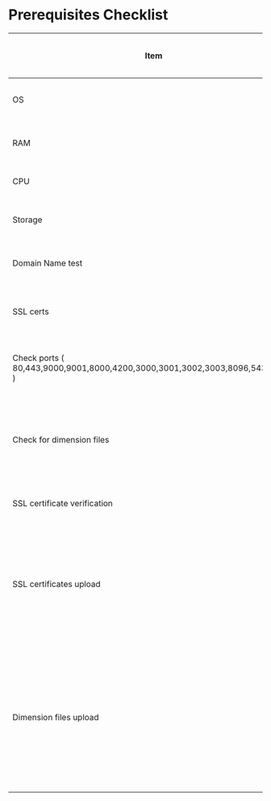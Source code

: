 # Prerequisites Checklist

| Item                                                                          | Description                                                     | Automatic check/ manual check | Feedback to the user                                                                                                                                                                                                                                                                                                                                                                                                           |
| ----------------------------------------------------------------------------- | --------------------------------------------------------------- | ----------------------------- | ------------------------------------------------------------------------------------------------------------------------------------------------------------------------------------------------------------------------------------------------------------------------------------------------------------------------------------------------------------------------------------------------------------------------------ |
| OS                                                                            | Check if the os is ubuntu 22.04                                 | Automatic                     | Please use ubuntu 22.04 or above for the best experience                                                                                                                                                                                                                                                                                                                                                                       |
| RAM                                                                           | Check if the RAM is at least 16GB                               | Automatic                     | Highly  recommended to maintain minimum of 16GB RAM                                                                                                                                                                                                                                                                                                                                                                            |
| CPU                                                                           | Check if CPU is 4 core                                          | Automatic                     | 2 core CPU might work but we suggest to use 4 core to avoid any server hangs                                                                                                                                                                                                                                                                                                                                                   |
| Storage                                                                       | Check if storage is minimum 250GB                               | Automatic                     | Please ensure that the storage is at least 256GB & is SSD                                                                                                                                                                                                                                                                                                                                                                      |
| Domain Name test                                                              | Validate if the domain name is valid                            | Automatic                     | <p><br></p>                                                                                                                                                                                                                                                                                                                                                                                                                    |
| SSL certs                                                                     | Check if the user has provided the certs                        | Automatic                     | Certificates which are compatible with nginx                                                                                                                                                                                                                                                                                                                                                                                   |
| Check ports ( 80,443,9000,9001,8000,4200,3000,3001,3002,3003,8096,5432,8080 ) | Check if the specified ports and running                        | Automatic                     | <p>Please kill the port by following the instructions below.<br><strong>sudo netstat -ntlp</strong><br><strong>Sudo kill -15 &#x3C;PID></strong></p>                                                                                                                                                                                                                                                                           |
| Check for dimension files                                                     | Check if the required csv files are present in dimension folder | Automatic                     | Please upload the required dimension files                                                                                                                                                                                                                                                                                                                                                                                     |
| SSL certificate verification                                                  | Check if the SSL certificates are valid                         | Manual                        | Make sure the certificate has a full chain of certificates to avoid handshake issues of SSL.                                                                                                                                                                                                                                                                                                                                   |
| SSL certificates upload                                                       | Copy the certificates into the server                           | Manual                        | <p>If you are opting for public mode of installation, Make sure to copy certificates to the server.<strong>(</strong>Navigate to the directory cqube-devops/ansible/ssl_certificates.</p><p><strong>Copy the certificate and private key inside this cqube-                   devops/ansible/ssl_certificates folder )</strong></p>                                                                                            |
| Dimension files upload                                                        | Copy the dimension files to the server                          | Manual                        | <p>If you are opting for VSK and If you are willing to pull the data from NVSK, Then this step is required. <strong>( Navigate to the directory cqube-devops/ansible/ssl_certificates.cp state-dimension.data.csv grade-dimension.data.csv subject-dimension.data.csv etc../home/ubuntu/cqube-devops/ansible.dimension_files</strong></p><p>                 <strong>Path: cqube-devops/ansible/dimension_files.)</strong></p> |

